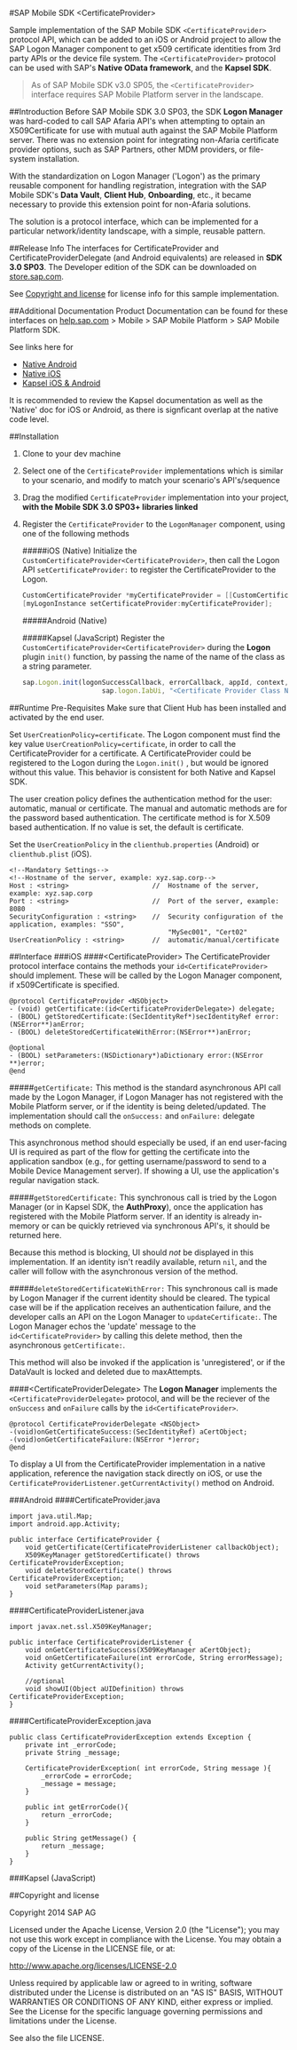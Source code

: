 #SAP Mobile SDK \<CertificateProvider\>

Sample implementation of the SAP Mobile SDK `<CertificateProvider>` protocol API, which can be added to an iOS or Android project to allow the SAP Logon Manager component to get x509 certificate identities from 3rd party APIs or the device file system.  The `<CertificateProvider>` protocol can be used with SAP's **Native OData framework**, and the **Kapsel SDK**.

> As of SAP Mobile SDK v3.0 SP05, the `<CertificateProvider>` interface requires SAP Mobile Platform server in the landscape.

##Introduction
Before SAP Mobile SDK 3.0 SP03, the SDK **Logon Manager** was hard-coded to call SAP Afaria API's when attempting to optain an X509Certificate for use with mutual auth against the SAP Mobile Platform server.  There was no extension point for integrating non-Afaria certificate provider options, such as SAP Partners, other MDM providers, or file-system installation.

With the standardization on Logon Manager ('Logon') as the primary reusable component for handling registration, integration with the SAP Mobile SDK's **Data Vault**, **Client Hub**, **Onboarding**, etc., it became necessary to provide this extension point for non-Afaria solutions.

The solution is a protocol interface, which can be implemented for a particular network/identity landscape, with a simple, reusable pattern.

##Release Info
The interfaces for CertificateProvider and CertificateProviderDelegate (and Android equivalents) are released in **SDK 3.0 SP03**.  The Developer edition of the SDK can be downloaded on [store.sap.com](store.sap.com).  

See [Copyright and license](https://github.com/SAP/mobilesdk-certificateprovider#copyright-and-license) for license info for this sample implementation.

##Additional Documentation
Product Documentation can be found for these interfaces on [help.sap.com](help.sap.com) > Mobile > SAP Mobile Platform > SAP Mobile Platform SDK.

See links here for

   - [Native Android](http://help.sap.com/saphelp_smp303sdk/helpdata/en/3c/227ce642834b60a210baacc39cc7d7/content.htm)
   - [Native iOS](http://help.sap.com/saphelp_smp303sdk/helpdata/en/37/0c58b9400248a4b71ee8b407b79b07/content.htm)
   - [Kapsel iOS & Android](http://help.sap.com/saphelp_smp303sdk/helpdata/en/7c/035fab70061014a483940fd6c29742/content.htm)

It is recommended to review the Kapsel documentation as well as the 'Native' doc for iOS or Android, as there is signficant overlap at the native code level.

##Installation
1.  Clone to your dev machine
2.  Select one of the `CertificateProvider` implementations which is similar to your scenario, and modify to match your scenario's API's/sequence
3.  Drag the modified `CertificateProvider` implementation into your project, **with the Mobile SDK 3.0 SP03+ libraries linked**
4.  Register the `CertificateProvider` to the `LogonManager` component, using one of the following methods

    #####iOS (Native)
    Initialize the `CustomCertificateProvider<CertificateProvider>`, then call the Logon API `setCertificateProvider:` to register the CertificateProvider to the Logon.
    ```objectivec
    CustomCertificateProvider *myCertificateProvider = [[CustomCertificateProvider alloc] init];
    [myLogonInstance setCertificateProvider:myCertificateProvider];
    ```
    #####Android (Native)

    #####Kapsel (JavaScript)
    Register the `CustomCertificateProvider<CertificateProvider>` during the **Logon** plugin `init()` function, by passing the name of the name of the class as a string parameter.
    ```javascript
    sap.Logon.init(logonSuccessCallback, errorCallback, appId, context, 
                        sap.logon.IabUi, "<Certificate Provider Class Name>");
    ```

##Runtime Pre-Requisites
Make sure that Client Hub has been installed and activated by the end user.

Set  `UserCreationPolicy=certificate`.
The Logon component must find the key value `UserCreationPolicy=certificate`, in order to call the CertificateProvider for a certificate. A CertificateProvider could be registered to the Logon during the `Logon.init()` , but would be ignored without this value. This behavior is consistent for both Native and Kapsel SDK.

The user creation policy defines the authentication method for the user: automatic, manual or certificate. The manual and automatic methods are for the password based authentication. The certificate method is for X.509 based authentication. If no value is set, the default is certificate.

Set the `UserCreationPolicy` in the `clienthub.properties` (Android) or `clienthub.plist` (iOS).

	<!--Mandatory Settings-->
	<!--Hostname of the server, example: xyz.sap.corp-->
	Host : <string>                     //  Hostname of the server, example: xyz.sap.corp 
	Port : <string>                     //  Port of the server, example: 8080
	SecurityConfiguration : <string>    //  Security configuration of the application, examples: "SSO", 
        	                                "MySec001", "Cert02"
	UserCreationPolicy : <string>       //  automatic/manual/certificate

##Interface
###iOS
####\<CertificateProvider\>
The CertificateProvider protocol interface contains the methods your `id<CertificateProvider>` should implement.  These will be called by the Logon Manager component, if x509Certificate is specified.

    @protocol CertificateProvider <NSObject>
    - (void) getCertificate:(id<CertificateProviderDelegate>) delegate;
    - (BOOL) getStoredCertificate:(SecIdentityRef*)secIdentityRef error:(NSError**)anError;
    - (BOOL) deleteStoredCertificateWithError:(NSError**)anError;
    
    @optional  
    - (BOOL) setParameters:(NSDictionary*)aDictionary error:(NSError **)error;
    @end

#####`getCertificate:` 
This method is the standard asynchronous API call made by the Logon Manager, if Logon Manager has not registered with the Mobile Platform server, or if the identity is being deleted/updated.  The implementation should call the `onSuccess:` and `onFailure:` delegate methods on complete.

This asynchronous method should especially be used, if an end user-facing UI is required as part of the flow for getting the certificate into the application sandbox (e.g., for getting username/password to send to a Mobile Device Management server).  If showing a UI, use the application's regular navigation stack.

#####`getStoredCertificate:` 
This synchronous call is tried by the Logon Manager (or in Kapsel SDK, the **AuthProxy**), once the application has registered with the Mobile Platform server.  If an identity is already in-memory or can be quickly retrieved via synchronous API's, it should be returned here.  

Because this method is blocking, UI should *not* be displayed in this implementation.  If an identity isn't readily available, return `nil`, and the caller will follow with the asynchronous version of the method.

#####`deleteStoredCertificateWithError:` 
This synchronous call is made by Logon Manager if the current identity should be cleared.  The typical case will be if the application receives an authentication failure, and the developer calls an API on the Logon Manager to `updateCertificate:`.  The Logon Manager echos the 'update' message to the `id<CertificateProvider>` by calling this delete method, then the asynchronous `getCertificate:`.

This method will also be invoked if the application is 'unregistered', or if the DataVault is locked and deleted due to maxAttempts.

####\<CertificateProviderDelegate\>
The **Logon Manager** implements the `<CertificateProviderDelegate>` protocol, and will be the reciever of the `onSuccess` and `onFailure` calls by the `id<CertificateProvider>`.

    @protocol CertificateProviderDelegate <NSObject>
    -(void)onGetCertificateSuccess:(SecIdentityRef) aCertObject; 
    -(void)onGetCertificateFailure:(NSError *)error;
    @end


To display a UI from the CertificateProvider implementation in a native application, reference the navigation stack directly on iOS, or use the `CertificateProviderListener.getCurrentActivity()` method on Android.   

    
###Android
####CertificateProvider.java

    import java.util.Map;
    import android.app.Activity;

    public interface CertificateProvider {
        void getCertificate(CertificateProviderListener callbackObject); 
        X509KeyManager getStoredCertificate() throws CertificateProviderException;
        void deleteStoredCertificate() throws CertificateProviderException;
        void setParameters(Map params);
    }

####CertificateProviderListener.java

    import javax.net.ssl.X509KeyManager;
    
    public interface CertificateProviderListener {
	    void onGetCertificateSuccess(X509KeyManager aCertObject); 
	    void onGetCertificateFailure(int errorCode, String errorMessage);
	    Activity getCurrentActivity(); 
        
        //optional
        void showUI(Object aUIDefinition) throws CertificateProviderException;
    }

####CertificateProviderException.java

    public class CertificateProviderException extends Exception {
        private int _errorCode;
        private String _message;
        
        CertificateProviderException( int errorCode, String message ){
            _errorCode = errorCode;
            _message = message;
        }
        
        public int getErrorCode(){
            return _errorCode;
        }
        
        public String getMessage() {
            return _message;
        }
    }

###Kapsel (JavaScript)

##Copyright and license

Copyright 2014 SAP AG

Licensed under the Apache License, Version 2.0 (the "License"); you may not use this work except in compliance with the License. You may obtain a copy of the License in the LICENSE file, or at:

http://www.apache.org/licenses/LICENSE-2.0

Unless required by applicable law or agreed to in writing, software distributed under the License is distributed on an "AS IS" BASIS, WITHOUT WARRANTIES OR CONDITIONS OF ANY KIND, either express or implied. See the License for the specific language governing permissions and limitations under the License.

See also the file LICENSE.
